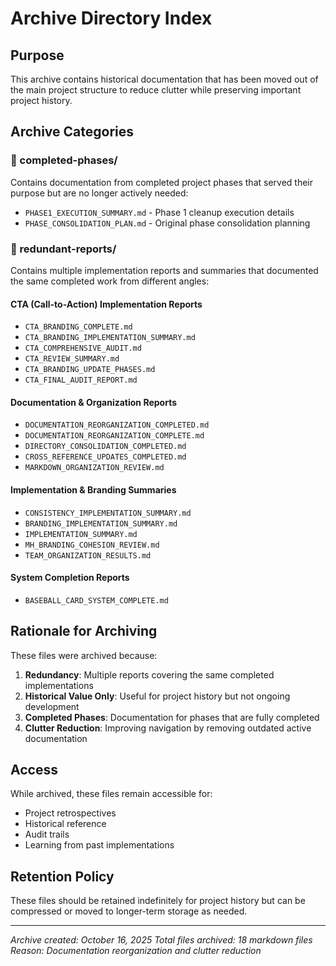 # Archive Directory Index

## Purpose

This archive contains historical documentation that has been moved out of the main
project structure to reduce clutter while preserving important project history.

## Archive Categories

### 📁 completed-phases/

Contains documentation from completed project phases that served their purpose
but are no longer actively needed:

- `PHASE1_EXECUTION_SUMMARY.md` - Phase 1 cleanup execution details
- `PHASE_CONSOLIDATION_PLAN.md` - Original phase consolidation planning

### 📁 redundant-reports/

Contains multiple implementation reports and summaries that documented the same
completed work from different angles:

#### CTA (Call-to-Action) Implementation Reports

- `CTA_BRANDING_COMPLETE.md`
- `CTA_BRANDING_IMPLEMENTATION_SUMMARY.md`
- `CTA_COMPREHENSIVE_AUDIT.md`
- `CTA_REVIEW_SUMMARY.md`
- `CTA_BRANDING_UPDATE_PHASES.md`
- `CTA_FINAL_AUDIT_REPORT.md`

#### Documentation & Organization Reports

- `DOCUMENTATION_REORGANIZATION_COMPLETED.md`
- `DOCUMENTATION_REORGANIZATION_COMPLETE.md`
- `DIRECTORY_CONSOLIDATION_COMPLETED.md`
- `CROSS_REFERENCE_UPDATES_COMPLETED.md`
- `MARKDOWN_ORGANIZATION_REVIEW.md`

#### Implementation & Branding Summaries

- `CONSISTENCY_IMPLEMENTATION_SUMMARY.md`
- `BRANDING_IMPLEMENTATION_SUMMARY.md`
- `IMPLEMENTATION_SUMMARY.md`
- `MH_BRANDING_COHESION_REVIEW.md`
- `TEAM_ORGANIZATION_RESULTS.md`

#### System Completion Reports

- `BASEBALL_CARD_SYSTEM_COMPLETE.md`

## Rationale for Archiving

These files were archived because:

1. **Redundancy**: Multiple reports covering the same completed implementations
2. **Historical Value Only**: Useful for project history but not ongoing development
3. **Completed Phases**: Documentation for phases that are fully completed
4. **Clutter Reduction**: Improving navigation by removing outdated active documentation

## Access

While archived, these files remain accessible for:

- Project retrospectives
- Historical reference
- Audit trails
- Learning from past implementations

## Retention Policy

These files should be retained indefinitely for project history but can be
compressed or moved to longer-term storage as needed.

---

_Archive created: October 16, 2025_
_Total files archived: 18 markdown files_
_Reason: Documentation reorganization and clutter reduction_
